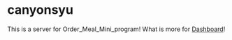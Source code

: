 # canyonsyu
This is a server for Order_Meal_Mini_program!
What is more for [Dashboard](https://github.com/CanyonSYSU/Dashboard)!
